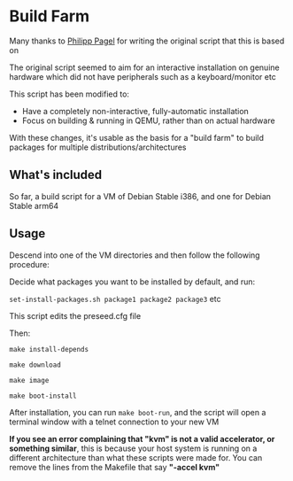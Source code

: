 # Build Farm

Many thanks to [Philipp Pagel](https://github.com/philpagel/debian-headless) for writing the original script that this is based on

The original script seemed to aim for an interactive installation on genuine hardware which did not have peripherals such as a keyboard/monitor etc

This script has been modified to:

  - Have a completely non-interactive, fully-automatic installation
  - Focus on building & running in QEMU, rather than on actual hardware

With these changes, it's usable as the basis for a "build farm" to build packages for multiple distributions/architectures

## What's included

So far, a build script for a VM of Debian Stable i386, and one for Debian Stable arm64

## Usage

Descend into one of the VM directories and then follow the following procedure:

Decide what packages you want to be installed by default, and run:

`set-install-packages.sh package1 package2 package3` etc

This script edits the preseed.cfg file

Then:

```
make install-depends

make download

make image

make boot-install
```

After installation, you can run `make boot-run`, and the script will open a terminal window with a telnet connection to your new VM

**If you see an error complaining that "kvm" is not a valid accelerator, or something similar**, this is because your host system is running on a different architecture than what these scripts were made for. You can remove the lines from the Makefile that say **"-accel kvm"**
